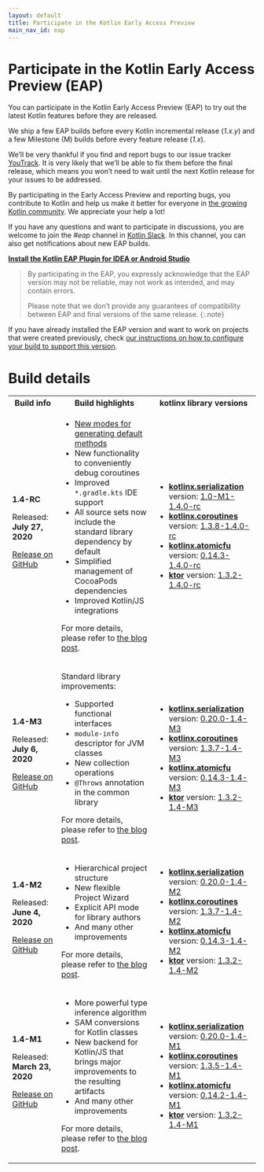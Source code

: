 ```yaml
---
layout: default
title: Participate in the Kotlin Early Access Preview
main_nav_id: eap
---
```


# Participate in the Kotlin Early Access Preview (EAP)

You can participate in the Kotlin Early Access Preview (EAP) to try out the latest Kotlin features before they are released.

We ship a few EAP builds before every Kotlin incremental release (_1.x.y_) and a few Milestone (M) builds before every feature release (_1.x_). 

We’ll be very thankful if you find and report bugs to our issue tracker [YouTrack](https://kotl.in/issue). 
It is very likely that we’ll be able to fix them before the final release, which means you won’t need to wait until the next Kotlin release for your issues to be addressed. 

By participating in the Early Access Preview and reporting bugs, you contribute to Kotlin and help us make it better 
for everyone in [the growing Kotlin community](/community/). We appreciate your help a lot! 

If you have any questions and want to participate in discussions, you are welcome to join the _#eap_ channel in [Kotlin Slack](https://app.slack.com/client/T09229ZC6/C0KLZSCHF). 
In this channel, you can also get notifications about new EAP builds.

**[Install the Kotlin EAP Plugin for IDEA or Android Studio](install-eap-plugin.html)**

> By participating in the EAP, you expressly acknowledge that the EAP version may not be reliable, may not work as intended, and may contain errors.
>
> Please note that we don’t provide any guarantees of compatibility between EAP and final versions of the same release. 
{:.note}

If you have already installed the EAP version and want to work on projects that were created previously, 
check [our instructions on how to configure your build to support this version](configure-build-for-eap.html). 

# Build details

<table>
    <tr>
        <th>Build info</th>
        <th>Build highlights</th>
        <th>kotlinx library versions</th>
    </tr>
    <tr>
        <td><strong>1.4-RC</strong>
            <p> Released: <strong>July 27, 2020</strong></p>
            <p><a href="https://github.com/JetBrains/kotlin/releases/tag/v1.4-RC" target="_blank">Release on GitHub</a></p>
        </td>
        <td>
            <ul>
                <li><a href="https://blog.jetbrains.com/kotlin/2020/07/kotlin-1-4-m3-generating-default-methods-in-interfaces/" target="_blank">New modes for generating default methods</a></li>
                <li>New functionality to conveniently debug coroutines</li>
                <li>Improved <code>*.gradle.kts</code> IDE support</li>
                <li>All source sets now include the standard library dependency by default</li>
                <li>Simplified management of CocoaPods dependencies</li>
                <li>Improved Kotlin/JS integrations</li>
            </ul>
            <p> For more details, please refer to <a href="http://blog.jetbrains.com/kotlin/2020/07/kotlin-1-4-rc-released/" target="_blank">the blog post</a>.</p>
         </td>
        <td>
            <ul>
                <li><a href="https://github.com/Kotlin/kotlinx.serialization" target="_blank"><strong>kotlinx.serialization</strong>
                </a> version: <a href="https://bintray.com/kotlin/kotlinx/kotlinx.serialization.runtime/1.0-M1-1.4.0-rc" target="_blank">1.0-M1-1.4.0-rc</a></li>
                <li><a href="https://github.com/Kotlin/kotlinx.coroutines" target="_blank"><strong>kotlinx.coroutines</strong></a>
                version: <a href="https://bintray.com/kotlin/kotlinx/kotlinx.coroutines/1.3.8-1.4.0-rc" target="_blank">1.3.8-1.4.0-rc
                </a></li>
                <li><a href="https://github.com/Kotlin/kotlinx.atomicfu" target="_blank"><strong>kotlinx.atomicfu</strong></a>
                version: <a href="https://bintray.com/kotlin/kotlinx/kotlinx.atomicfu/0.14.3-1.4.0-rc" target="_blank">0.14.3-1.4.0-rc
                </a></li>          
                 <li><a href="https://ktor.io/" target="_blank"><strong>ktor</strong></a> version: <a href="https://bintray.com/kotlin/ktor/ktor/1.3.2-1.4.0-rc" target="_blank">1.3.2-1.4.0-rc</a></li>
            </ul>
        </td>
    </tr>       
    <tr>
        <td><strong>1.4-M3</strong>
            <p> Released: <strong>July 6, 2020</strong></p>
            <p><a href="https://github.com/JetBrains/kotlin/releases/tag/v1.4-M3" target="_blank">Release on GitHub</a></p>
        </td>
        <td>
            <p>Standard library improvements:</p>
            <ul>
                <li>Supported functional interfaces</li>
                <li><code>module-info</code> descriptor for JVM classes</li>
                <li>New collection operations</li>
                <li><code>@Throws</code> annotation in the common library</li>
            </ul>
            <p> For more details, please refer to <a href="https://blog.jetbrains.com/kotlin/2020/07/kotlin-1-4-m3-is-out-standard-library-changes" target="_blank">the blog post</a>.</p>
         </td>
        <td>
            <ul>
                <li><a href="https://github.com/Kotlin/kotlinx.serialization" target="_blank"><strong>kotlinx.serialization</strong>
                </a> version: <a href="https://bintray.com/kotlin/kotlinx/kotlinx.serialization.runtime/0.20.0-1.4-M3" target="_blank">0.20.0-1.4-M3</a></li>
                <li><a href="https://github.com/Kotlin/kotlinx.coroutines" target="_blank"><strong>kotlinx.coroutines</strong></a>
                version: <a href="https://bintray.com/kotlin/kotlinx/kotlinx.coroutines/1.3.7-1.4-M3" target="_blank">1.3.7-1.4-M3
                </a></li>
                <li><a href="https://github.com/Kotlin/kotlinx.atomicfu" target="_blank"><strong>kotlinx.atomicfu</strong></a>
                version: <a href="https://bintray.com/kotlin/kotlinx/kotlinx.atomicfu/0.14.3-1.4-M3" target="_blank">0.14.3-1.4-M3
                </a></li>          
                 <li><a href="https://ktor.io/" target="_blank"><strong>ktor</strong></a> version: <a href="https://bintray.com/kotlin/ktor/ktor/1.3.2-1.4-M3" target="_blank">1.3.2-1.4-M3</a></li>
            </ul>
        </td>
    </tr>    
    <tr>
        <td><strong>1.4-M2</strong>
            <p> Released: <strong>June 4, 2020</strong></p>
            <p><a href="https://github.com/JetBrains/kotlin/releases/tag/v1.4-M2">Release on GitHub</a></p>
        </td>
        <td>
            <ul>
                <li>Hierarchical project structure</li>
                <li>New flexible Project Wizard</li>
                <li>Explicit API mode for library authors</li>
                <li>And many other improvements</li>
            </ul>
            <p> For more details, please refer to <a href="http://blog.jetbrains.com/kotlin/2020/06/kotlin-1-4-m2-released/" target="_blank">the blog post</a>.</p>
         </td>
        <td>
            <ul>
                <li><a href="https://github.com/Kotlin/kotlinx.serialization"><strong>kotlinx.serialization</strong></a> version: <a href="https://bintray.com/kotlin/kotlinx/kotlinx.serialization.runtime/0.20.0-1.4-M2">0.20.0-1.4-M2</a></li>
                <li><a href="https://github.com/Kotlin/kotlinx.coroutines"><strong>kotlinx.coroutines</strong></a> version: <a href="https://bintray.com/kotlin/kotlinx/kotlinx.coroutines/1.3.7-1.4-M2">1.3.7-1.4-M2</a></li>
                <li><a href="https://github.com/Kotlin/kotlinx.atomicfu"><strong>kotlinx.atomicfu</strong></a> version: <a href="https://bintray.com/kotlin/kotlinx/kotlinx.atomicfu/0.14.3-1.4-M2">0.14.3-1.4-M2</a></li>          
                 <li><a href="https://ktor.io/"><strong>ktor</strong></a> version: <a href="https://bintray.com/kotlin/ktor/ktor/1.3.2-1.4-M2">1.3.2-1.4-M2</a></li>
            </ul>
        </td>
    </tr>
    <tr>
        <td><strong>1.4-M1</strong>
            <p> Released: <strong>March 23, 2020</strong></p>
            <p><a href="https://github.com/JetBrains/kotlin/releases/tag/v1.4-M1">Release on GitHub</a></p>
        </td>
        <td>
            <ul>
                <li>More powerful type inference algorithm</li>
                <li>SAM conversions for Kotlin classes</li>
                <li>New backend for Kotlin/JS that brings major improvements to the resulting artifacts</li>
                <li>And many other improvements</li>
            </ul>
            <p> For more details, please refer to <a href="https://blog.jetbrains.com/kotlin/2020/03/kotlin-1-4-m1-released/" target="_blank">the blog post</a>.</p>
         </td>
        <td>
            <ul>
                <li><a href="https://github.com/Kotlin/kotlinx.serialization"><strong>kotlinx.serialization</strong></a> version: <a href="https://bintray.com/kotlin/kotlinx/kotlinx.serialization.runtime/0.20.0-1.4-M1">0.20.0-1.4-M1</a></li>
                <li><a href="https://github.com/Kotlin/kotlinx.coroutines"><strong>kotlinx.coroutines</strong></a> version: <a href="https://bintray.com/kotlin/kotlinx/kotlinx.coroutines/1.3.5-1.4-M1">1.3.5-1.4-M1</a></li>
                <li><a href="https://github.com/Kotlin/kotlinx.atomicfu"><strong>kotlinx.atomicfu</strong></a> version: <a href="https://bintray.com/kotlin/kotlinx/kotlinx.atomicfu/0.14.2-1.4-M1">0.14.2-1.4-M1</a></li>          
                <li><a href="https://ktor.io/"><strong>ktor</strong></a> version: <a href="https://bintray.com/kotlin/ktor/ktor/1.3.2-1.4-M1">1.3.2-1.4-M1</a></li>
            </ul>
        </td>
    </tr>
</table>
       

                
                

                

                